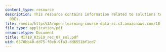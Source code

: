 ```yaml
---
content_type: resource
description: This resource contains information related to solutions to second order
  ODEs.
file: /media/https%3A/open-learning-course-data-rc.s3.amazonaws.com/18-03-differential-equations-spring-2010/6570bb48dd75f0eb9fa3dd6551bf1cd7_MIT18_03S10_rec_07_sol.pdf
file_type: application/pdf
resourcetype: Document
title: MIT18_03S10_rec_07_sol.pdf
uid: 6570bb48-dd75-f0eb-9fa3-dd6551bf1cd7
---
```

